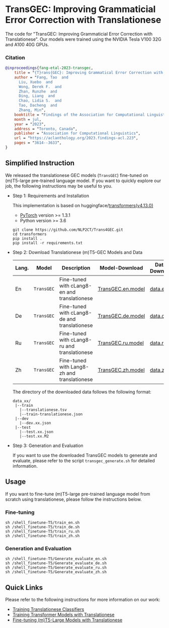 # TransGEC: Improving Grammaticial Error Correction with Translationese

The code for "TransGEC: Improving Grammaticial Error Correction with Translationese". Our models were trained using the NVIDIA Tesla V100 32G and A100 40G GPUs.

### Citation

```bibtex
@inproceedings{fang-etal-2023-transgec,
    title = "{T}rans{GEC}: Improving Grammatical Error Correction with Translationese",
    author = "Fang, Tao  and
      Liu, Xuebo  and
      Wong, Derek F.  and
      Zhan, Runzhe  and
      Ding, Liang  and
      Chao, Lidia S.  and
      Tao, Dacheng  and
      Zhang, Min",
    booktitle = "Findings of the Association for Computational Linguistics: ACL 2023",
    month = jul,
    year = "2023",
    address = "Toronto, Canada",
    publisher = "Association for Computational Linguistics",
    url = "https://aclanthology.org/2023.findings-acl.223",
    pages = "3614--3633",
}

```


## Simplified Instruction
We released the translationese GEC models (`TransGEC`) fine-tuned on (m)T5-large pre-trained language model. If you want to quickly explore our job, the following instructions may be useful to you.

- Step 1:  Requirements and Installation

    This implementation is based on huggingface/[transformers(v4.13.0)](https://github.com/huggingface/transformers)
    - [PyTorch](https://pytorch.org/) version >= 1.3.1
    - Python version >= 3.6

     ```
   git clone https://github.com/NLP2CT/Trans4GEC.git
   cd transformers
   pip install .
   pip install -r requirements.txt
   ```

- Step 2:  Download Translationese (m)T5-GEC Models and Data

    Lang. | Model | Description | Model-Download | Data-Download
    --- | --- | --- | --- | ---
    En | `TransGEC` | Fine-tuned with cLang8-en and translationese | [TransGEC.en.model](https://drive.google.com/file/d/1_R1PfCAopesq-kewPjbmWf7XHjOxyCBB/view?usp=sharing) | [data.en](https://drive.google.com/file/d/11tTJlKm6Gaj783vEWJLd21H9Ccq_Yw3b/view?usp=sharing)
    De | `TransGEC` | Fine-tuned with cLang8-de and translationese | [TransGEC.de.model](https://drive.google.com/file/d/1jRN2Wa1IxX0L7jtOtaxZvB7fIuw6LEaC/view?usp=sharing) | [data.de](https://drive.google.com/file/d/1zZiiyDWTfIIuCdz1FR4o9xz2XiDv5lDe/view?usp=sharing)
    Ru | `TransGEC` | Fine-tuned with cLang8-ru and translationese | [TransGEC.ru.model](https://drive.google.com/file/d/1FfOeaKm3wviDyQluv9yPjlrVT18ojBC8/view?usp=sharing) | [data.ru](https://drive.google.com/file/d/1uvL9K_7YsoW5GiU5SfhMWDVNqCwzUeyp/view?usp=sharing)
    Zh | `TransGEC` | Fine-tuned with Lang8-zh and translationese | [TransGEC.zh.model](https://drive.google.com/file/d/17PyCWr7AEJ84HhaB3z7qRgui-fQRGHWX/view?usp=sharing) | [data.zh](https://drive.google.com/file/d/1gbrDW5JRlYqqek2C2MM47OAPNfheaWoY/view?usp=sharing)

    The directory of the downloaded data follows the following format:
    ```
    data_xx/
     |--train
       |--translationese.tsv
       |--train-translationese.json
     |--dev
       |--dev.xx.json
     |--test
       |--test.xx.json
       |--test.xx.M2
    ```

- Step 3: Generation and Evaluation

    If you want to use the downloaded TransGEC models to generate and evaluate, please refer to the script `transgec_generate.sh` for detailed information.

## Usage
If you want to fine-tune (m)T5-large pre-trained language model from scratch using translationese, please follow the instructions below.

### Fine-tuning
```
sh /shell_finetune-T5/train_en.sh
sh /shell_finetune-T5/train_de.sh
sh /shell_finetune-T5/train_ru.sh
sh /shell_finetune-T5/train_zh.sh
```

### Generation and Evaluation
```
sh /shell_finetune-T5/Generate_evaluate_en.sh
sh /shell_finetune-T5/Generate_evaluate_de.sh
sh /shell_finetune-T5/Generate_evaluate_ru.sh
sh /shell_finetune-T5/Generate_evaluate_zh.sh
```

## Quick Links

Please refer to the following instructions for more information on our work:

- [Training Translationese Classifiers](https://github.com/NLP2CT/Trans4GEC/tree/main/bert-tf )
- [Training Transformer Models with Translationese](https://github.com/NLP2CT/Trans4GEC/tree/main/fairseq)
- [Fine-tuning (m)T5-Large Models with Translationese](https://github.com/NLP2CT/Trans4GEC/tree/main/transformers)
